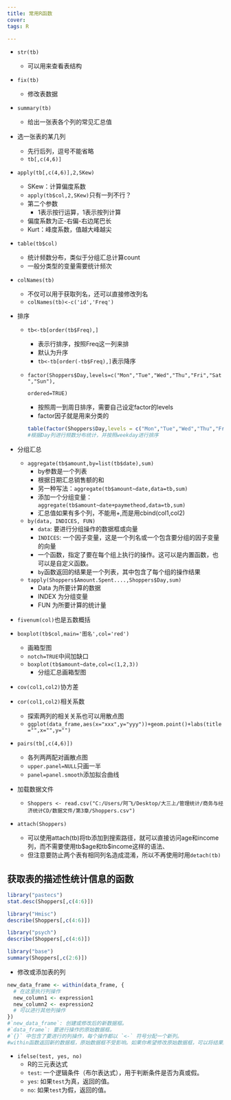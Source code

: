 ```yaml
---
title: 常用R函数
cover: 
tags: R

---
```


- `str(tb)`

  - 可以用来查看表结构

- `fix(tb)`

  - 修改表数据

- `summary(tb)`

  - 给出一张表各个列的常见汇总值

- 选一张表的某几列

  - 先行后列，逗号不能省略
  - `tb[,c(4,6)]`

- `apply(tb[,c(4,6)],2,SKew)`

  - SKew：计算偏度系数
  - `apply(tb$col,2,SKew)`只有一列不行？
  - 第二个参数
    - 1表示按行运算，1表示按列计算
  - 偏度系数为正-右偏-右边尾巴长
  - Kurt：峰度系数，值越大峰越尖

- `table(tb$col)`

  - 统计频数分布，类似于分组汇总计算count
  - 一般分类型的变量需要统计频次

- `colNames(tb)`

  - 不仅可以用于获取列名，还可以直接修改列名
  - `colNames(tb)<-c('id','Freq') `

- 排序

  - `tb<-tb[order(tb$Freq),]`

    -  表示行排序，按照Freq这一列来排
    -  默认为升序
    -  `tb<-tb[order(-tb$Freq),]`表示降序   

  - `factor(Shoppers$Day,levels=c("Mon","Tue","Wed","Thu","Fri","Sat","Sun"),`

    `ordered=TRUE)`

    - 按照周一到周日排序，需要自己设定factor的levels
    - factor因子就是用来分类的

    ```R
    table(factor(Shoppers$Day,levels = c("Mon","Tue","Wed","Thu","Fri","Sat","Sun"),ordered=TRUE))
    #根据Day列进行频数分布统计，并按照weekday进行排序
    ```

- 分组汇总

  - `aggregate(tb$amount,by=list(tb$date),sum)`
    - by参数是一个列表 
    - 根据日期汇总销售额的和
    - 另一种写法：`aggregate(tb$amount~date,data=tb,sum)`
    - 添加一个分组变量：`aggregate(tb$amount~date+paymetheod,data=tb,sum)`
    - 汇总值如果有多个列，不能用+,而是用cbind(col1,col2)
  - `by(data, INDICES, FUN)`
    - `data`: 要进行分组操作的数据框或向量
    - `INDICES`: 一个因子变量，这是一个列名或一个包含要分组的因子变量的向量
    - 一个函数，指定了要在每个组上执行的操作。这可以是内置函数，也可以是自定义函数。
    - `by`函数返回的结果是一个列表，其中包含了每个组的操作结果
  - `tapply(Shoppers$Amount.Spent....,Shoppers$Day,sum)`
    - Data 为所要计算的数据
    - INDEX 为分组变量
    - FUN 为所要计算的统计量

- `fivenum(col)`也是五数概括

- `boxplot(tb$col,main='图名',col='red')`

  - 画箱型图
  - `notch=TRUE`中间加缺口
  - `boxplot(tb$amount~date,col=c(1,2,3))`
    - 分组汇总画箱型图

- `cov(col1,col2)`协方差

- `cor(col1,col2)`相关系数

  - 探索两列的相关关系也可以用散点图
  - `ggplot(data_frame,aes(x="xxx",y="yyy"))+geom.point()+labs(title="",x="",y="")`

- `pairs(tb[,c(4,6)])`

  - 各列两两配对画散点图
  - `upper.panel=NULL`只画一半
  - `panel=panel.smooth`添加拟合曲线

- 加载数据文件

  - `Shoppers <- read.csv("C:/Users/阿飞/Desktop/大三上/管理统计/商务与经济统计CD/数据文件/第3章/Shoppers.csv")`

- `attach(Shoppers)`

  - 可以使用attach(tb)将tb添加到搜索路径，就可以直接访问age和income列，而不需要使用tb\$age和tb\$income这样的语法、
  - 但注意要防止两个表有相同列名造成混淆，所以不再使用时用`detach(tb)`

## 获取表的描述性统计信息的函数

```R
library("pastecs")
stat.desc(Shoppers[,c(4:6)])

library("Hmisc")
describe(Shoppers[,c(4:6)])

library("psych")
describe(Shoppers[,c(4:6)])

library("base")
summary(Shoppers[,c(2:6)])
```



- 修改或添加表的列

```R
new_data_frame <- within(data_frame, {
  # 在这里执行列操作
  new_column1 <- expression1
  new_column2 <- expression2
  # 可以进行其他列操作
})
#`new_data_frame`: 创建或修改后的新数据框。
#`data_frame`: 要进行操作的原始数据框。
#`{}` 中包含了要进行的列操作，每个操作都以 `<-` 符号分配一个新列。
#within函数返回新的数据框，原始数据框不受影响。如果你希望修改原始数据框，可以将结果赋值回原始数据框
```

- `ifelse(test, yes, no)`
  - R的三元表达式
  - `test`: 一个逻辑条件（布尔表达式），用于判断条件是否为真或假。
  - `yes`: 如果`test`为真，返回的值。
  - `no`: 如果`test`为假，返回的值。

